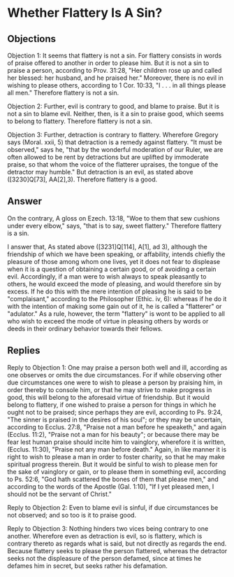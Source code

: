 # Whether Flattery Is A Sin?

## Objections

Objection 1: It seems that flattery is not a sin. For flattery consists in words of praise offered to another in order to please him. But it is not a sin to praise a person, according to Prov. 31:28, "Her children rose up and called her blessed: her husband, and he praised her." Moreover, there is no evil in wishing to please others, according to 1 Cor. 10:33, "I . . . in all things please all men." Therefore flattery is not a sin.

Objection 2: Further, evil is contrary to good, and blame to praise. But it is not a sin to blame evil. Neither, then, is it a sin to praise good, which seems to belong to flattery. Therefore flattery is not a sin.

Objection 3: Further, detraction is contrary to flattery. Wherefore Gregory says (Moral. xxii, 5) that detraction is a remedy against flattery. "It must be observed," says he, "that by the wonderful moderation of our Ruler, we are often allowed to be rent by detractions but are uplifted by immoderate praise, so that whom the voice of the flatterer upraises, the tongue of the detractor may humble." But detraction is an evil, as stated above ([3230]Q[73], AA[2],3). Therefore flattery is a good.

## Answer

On the contrary, A gloss on Ezech. 13:18, "Woe to them that sew cushions under every elbow," says, "that is to say, sweet flattery." Therefore flattery is a sin.

I answer that, As stated above ([3231]Q[114], A[1], ad 3), although the friendship of which we have been speaking, or affability, intends chiefly the pleasure of those among whom one lives, yet it does not fear to displease when it is a question of obtaining a certain good, or of avoiding a certain evil. Accordingly, if a man were to wish always to speak pleasantly to others, he would exceed the mode of pleasing, and would therefore sin by excess. If he do this with the mere intention of pleasing he is said to be "complaisant," according to the Philosopher (Ethic. iv, 6): whereas if he do it with the intention of making some gain out of it, he is called a "flatterer" or "adulator." As a rule, however, the term "flattery" is wont to be applied to all who wish to exceed the mode of virtue in pleasing others by words or deeds in their ordinary behavior towards their fellows.

## Replies

Reply to Objection 1: One may praise a person both well and ill, according as one observes or omits the due circumstances. For if while observing other due circumstances one were to wish to please a person by praising him, in order thereby to console him, or that he may strive to make progress in good, this will belong to the aforesaid virtue of friendship. But it would belong to flattery, if one wished to praise a person for things in which he ought not to be praised; since perhaps they are evil, according to Ps. 9:24, "The sinner is praised in the desires of his soul"; or they may be uncertain, according to Ecclus. 27:8, "Praise not a man before he speaketh," and again (Ecclus. 11:2), "Praise not a man for his beauty"; or because there may be fear lest human praise should incite him to vainglory, wherefore it is written, (Ecclus. 11:30), "Praise not any man before death." Again, in like manner it is right to wish to please a man in order to foster charity, so that he may make spiritual progress therein. But it would be sinful to wish to please men for the sake of vainglory or gain, or to please them in something evil, according to Ps. 52:6, "God hath scattered the bones of them that please men," and according to the words of the Apostle (Gal. 1:10), "If I yet pleased men, I should not be the servant of Christ."

Reply to Objection 2: Even to blame evil is sinful, if due circumstances be not observed; and so too is it to praise good.

Reply to Objection 3: Nothing hinders two vices being contrary to one another. Wherefore even as detraction is evil, so is flattery, which is contrary thereto as regards what is said, but not directly as regards the end. Because flattery seeks to please the person flattered, whereas the detractor seeks not the displeasure of the person defamed, since at times he defames him in secret, but seeks rather his defamation.